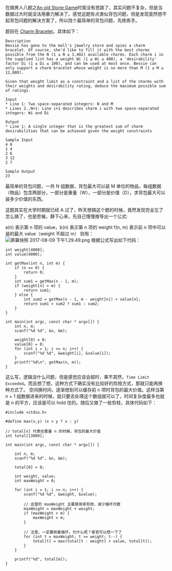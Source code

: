 在搞男人八题之[An old Stone Game](http://poj.org/problem?id=1738)时竟没有思路了，其实问题不复杂，但是当数据过大时就没法用暴力解决了。感觉这题有点类似背包问题，但是发现竟然想不起背包问题的解决方案了，所以找个最简单的背包问题，先练练手。

题目在 [Charm Bracelet](http://poj.org/problem?id=3624)，具体如下：
```
Description
Bessie has gone to the mall's jewelry store and spies a charm bracelet. Of course, she'd like to fill it with the best charms possible from the N (1 ≤ N ≤ 3,402) available charms. Each charm i in the supplied list has a weight Wi (1 ≤ Wi ≤ 400), a 'desirability' factor Di (1 ≤ Di ≤ 100), and can be used at most once. Bessie can only support a charm bracelet whose weight is no more than M (1 ≤ M ≤ 12,880).

Given that weight limit as a constraint and a list of the charms with their weights and desirability rating, deduce the maximum possible sum of ratings.

Input
* Line 1: Two space-separated integers: N and M
* Lines 2..N+1: Line i+1 describes charm i with two space-separated integers: Wi and Di

Output
* Line 1: A single integer that is the greatest sum of charm desirabilities that can be achieved given the weight constraints

Sample Input
4 6
1 4
2 6
3 12
2 7

Sample Output
23
```

最简单的背包问题，一共 N 组数据，背包最大可以装 M 单位的物品，每组数据（物品）包含两部分，一部分是重量（W），一部分是价值（D），求背包最大可以装多少价值的东西。

这题其实在大学时期就已经 A 过了，昨天想搞这个题的时候，竟然发现完全忘了怎么搞了，也是悲催。静下心来，先自己慢慢推导出一个公式:

a(n) 表示第 n 项的 value，b(n) 表示第 n 项的 weight
f(n, m) 表示前 n 项中可以装的最大 value（weight 不超过 m）
则有：
![屏幕快照 2017-08-09 下午1.29.49.png](http://upload-images.jianshu.io/upload_images/2829180-b6b991a3b806d8d9.png?imageMogr2/auto-orient/strip%7CimageView2/2/w/1240)
根据公式写出如下代码：
```
int weight[4000];
int value[4000];

int getMax(int n, int m) {
    if (n == 0) {
        return 0;
    }
    int sum1 = getMax(n - 1, m);
    if (weight[n] > m) {
        return sum1;
    } else {
        int sum2 = getMax(n - 1, m - weight[n]) + value[n];
        return sum1 > sum2 ? sum1 : sum2;
    }
}

int main(int argc, const char * argv[]) {
    int n, m;
    scanf("%d %d", &n, &m);
    
    weight[0] = 0;
    value[0] = 0;
    for (int i = 1; i <= n; i++) {
        scanf("%d %d", &weight[i], &value[i]);
    }
    printf("%d\n", getMax(n, m));
}
```
这么写，逻辑没什么问题，但是感觉应该会超时，果不其然，`Time Limit Exceeded`。而且想了想，这种方式下确实没有比较好的剪枝方式，那就只能再换种方式了。
空间换时间，逐渐想到可以缓存前 n 项时背包的最大价值。这样当第 n + 1 组数据进来的时候，就只要去处理这个数组就可以了，时间复杂度最多也就是 n 的平方，应该是可以 hold 住的。随后又做了一些剪枝，具体代码如下：

```
#include <stdio.h>

#define max(x,y) (x > y ? x : y)

// total[n] 代表在重量 n 的时候，背包的最大价值
int total[13000];

int main(int argc, const char * argv[]) {
    
    int n, m;
    scanf("%d %d", &n, &m);

    total[0] = 0;
    
    int weight, value;
    int maxWeight = 0;
    
    for (int i = 1; i <= n; i++) {
        scanf("%d %d", &weight, &value);
        
        // 这里的 maxWeight 主要是用来剪枝，减少循环次数
        maxWeight = maxWeight + weight;
        if (maxWeight > m) {
            maxWeight = m;
        }
        
        // 注意，一定要倒着循环，为什么呢？客官可以想一下了
        for (int t = maxWeight; t >= weight; t--) {
            total[t] = max(total[t - weight] + value, total[t]);
        }
    }

    printf("%d", total[m]);
}
```